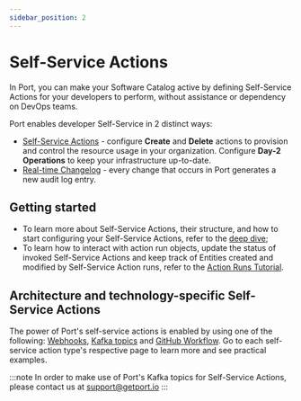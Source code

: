 ```yaml
---
sidebar_position: 2
---
```


# Self-Service Actions

In Port, you can make your Software Catalog active by defining Self-Service Actions for your developers to perform, without assistance or dependency on DevOps teams.

Port enables developer Self-Service in 2 distinct ways:

- [Self-Service Actions](./self-service-actions-deep-dive.md) - configure **Create** and **Delete** actions to provision and control the resource usage in your organization. Configure **Day-2 Operations** to keep your infrastructure up-to-date.
- [Real-time Changelog](./kafka/examples/changelog-basic-change-listener-using-aws-lambda.md) - every change that occurs in Port generates a new audit log entry.

## Getting started

- To learn more about Self-Service Actions, their structure, and how to start configuring your Self-Service Actions, refer to the [deep dive](./self-service-actions-deep-dive.md);
- To learn how to interact with action run objects, update the status of invoked Self-Service Actions and keep track of Entities created and modified by Self-Service Action runs, refer to the [Action Runs Tutorial](./action-runs-tutorial.md).

## Architecture and technology-specific Self-Service Actions

The power of Port's self-service actions is enabled by using one of the following: [Webhooks](./webhook/webhook.md), [Kafka topics](./kafka/kafka.md) and [GitHub Workflow](./github-workflow/github-workflow.md). Go to each self-service action type's respective page to learn more and see practical examples.

:::note
In order to make use of Port's Kafka topics for Self-Service Actions, please contact us at support@getport.io
:::
